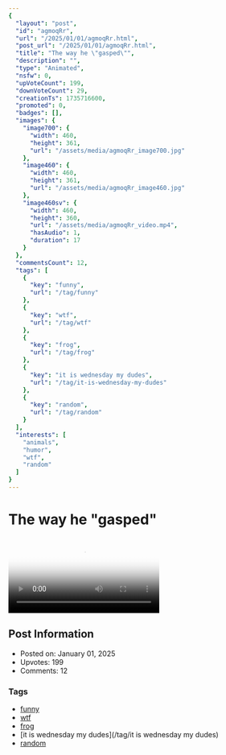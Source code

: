 ```yaml
---
{
  "layout": "post",
  "id": "agmoqRr",
  "url": "/2025/01/01/agmoqRr.html",
  "post_url": "/2025/01/01/agmoqRr.html",
  "title": "The way he \"gasped\"",
  "description": "",
  "type": "Animated",
  "nsfw": 0,
  "upVoteCount": 199,
  "downVoteCount": 29,
  "creationTs": 1735716600,
  "promoted": 0,
  "badges": [],
  "images": {
    "image700": {
      "width": 460,
      "height": 361,
      "url": "/assets/media/agmoqRr_image700.jpg"
    },
    "image460": {
      "width": 460,
      "height": 361,
      "url": "/assets/media/agmoqRr_image460.jpg"
    },
    "image460sv": {
      "width": 460,
      "height": 360,
      "url": "/assets/media/agmoqRr_video.mp4",
      "hasAudio": 1,
      "duration": 17
    }
  },
  "commentsCount": 12,
  "tags": [
    {
      "key": "funny",
      "url": "/tag/funny"
    },
    {
      "key": "wtf",
      "url": "/tag/wtf"
    },
    {
      "key": "frog",
      "url": "/tag/frog"
    },
    {
      "key": "it is wednesday my dudes",
      "url": "/tag/it-is-wednesday-my-dudes"
    },
    {
      "key": "random",
      "url": "/tag/random"
    }
  ],
  "interests": [
    "animals",
    "humor",
    "wtf",
    "random"
  ]
}
---
```


# The way he "gasped"

<video controls playsinline loop poster="/assets/media/agmoqRr_image460.jpg">
  <source src="/assets/media/agmoqRr_video.mp4" type="video/mp4">
  Your browser does not support the video tag.
</video>

## Post Information

- Posted on: January 01, 2025
- Upvotes: 199
- Comments: 12

### Tags

- [funny](/tag/funny)
- [wtf](/tag/wtf)
- [frog](/tag/frog)
- [it is wednesday my dudes](/tag/it is wednesday my dudes)
- [random](/tag/random)
